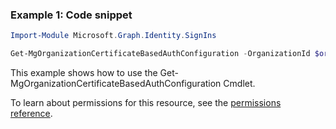 ### Example 1: Code snippet

```powershellImport-Module Microsoft.Graph.Identity.SignIns

Get-MgOrganizationCertificateBasedAuthConfiguration -OrganizationId $organizationId -CertificateBasedAuthConfigurationId $certificateBasedAuthConfigurationId
```
This example shows how to use the Get-MgOrganizationCertificateBasedAuthConfiguration Cmdlet.
To learn about permissions for this resource, see the [permissions reference](/graph/permissions-reference).

